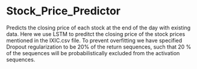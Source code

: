 # Stock_Price_Predictor
Predicts the closing price of each stock at the end of the day with existing data.
Here we use LSTM to preditct the closing price of the stock prices mentioned in the IXIC.csv file. To prevent overfitting we have specified Dropout regularization to be 20% of the 
return sequences, such that 20 % of the sequences will be probabilistically excluded from the activation sequences.

